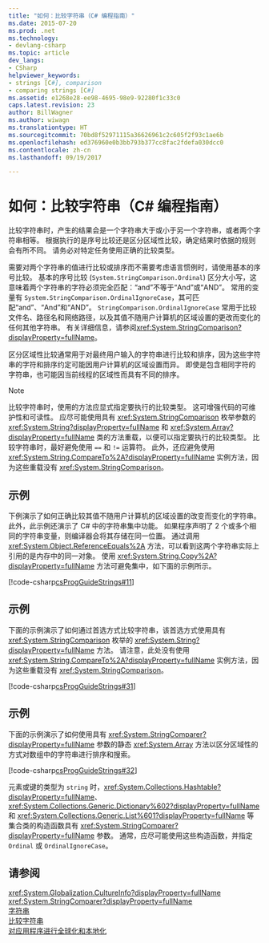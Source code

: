 ```yaml
---
title: "如何：比较字符串（C# 编程指南）"
ms.date: 2015-07-20
ms.prod: .net
ms.technology:
- devlang-csharp
ms.topic: article
dev_langs:
- CSharp
helpviewer_keywords:
- strings [C#], comparison
- comparing strings [C#]
ms.assetid: e1268e28-ee98-4695-98e9-92280f1c33c0
caps.latest.revision: 23
author: BillWagner
ms.author: wiwagn
ms.translationtype: HT
ms.sourcegitcommit: 70bd8f52971115a36626961c2c605f2f93c1ae6b
ms.openlocfilehash: ed376960e0b3bb793b377cc8fac2fdefa030dcc0
ms.contentlocale: zh-cn
ms.lasthandoff: 09/19/2017

---
```

# <a name="how-to-compare-strings-c-programming-guide"></a>如何：比较字符串（C# 编程指南）

比较字符串时，产生的结果会是一个字符串大于或小于另一个字符串，或者两个字符串相等。 根据执行的是序号比较还是区分区域性比较，确定结果时依据的规则会有所不同。 请务必对特定任务使用正确的比较类型。

 需要对两个字符串的值进行比较或排序而不需要考虑语言惯例时，请使用基本的序号比较。 基本的序号比较 (`System.StringComparison.Ordinal`) 区分大小写，这意味着两个字符串的字符必须完全匹配：“and”不等于“And”或“AND”。 常用的变量有 `System.StringComparison.OrdinalIgnoreCase`，其可匹配“and”、“And”和“AND”。 `StringComparison.OrdinalIgnoreCase` 常用于比较文件名、路径名和网络路径，以及其值不随用户计算机的区域设置的更改而变化的任何其他字符串。 有关详细信息，请参阅<xref:System.StringComparison?displayProperty=fullName>。

 区分区域性比较通常用于对最终用户输入的字符串进行比较和排序，因为这些字符串的字符和排序约定可能因用户计算机的区域设置而异。 即使是包含相同字符的字符串，也可能因当前线程的区域性而具有不同的排序。

> [!NOTE]
> 比较字符串时，使用的方法应显式指定要执行的比较类型。 这可增强代码的可维护性和可读性。 应尽可能使用具有 <xref:System.StringComparison> 枚举参数的 <xref:System.String?displayProperty=fullName> 和 <xref:System.Array?displayProperty=fullName> 类的方法重载，以便可以指定要执行的比较类型。 比较字符串时，最好避免使用 `==` 和 `!=` 运算符。 此外，还应避免使用 <xref:System.String.CompareTo%2A?displayProperty=fullName> 实例方法，因为这些重载没有 <xref:System.StringComparison>。

## <a name="example"></a>示例

下例演示了如何正确比较其值不随用户计算机的区域设置的改变而变化的字符串。 此外，此示例还演示了 C# 中的字符串集中功能。 如果程序声明了 2 个或多个相同的字符串变量，则编译器会将其存储在同一位置。 通过调用 <xref:System.Object.ReferenceEquals%2A> 方法，可以看到这两个字符串实际上引用的是内存中的同一对象。 使用 <xref:System.String.Copy%2A?displayProperty=fullName> 方法可避免集中，如下面的示例所示。

[!code-csharp[csProgGuideStrings#11](../../../../samples/snippets/csharp/VS_Snippets_VBCSharp/csProgGuideStrings/CS/Strings.cs#11)]

## <a name="example"></a>示例

下面的示例演示了如何通过首选方式比较字符串，该首选方式使用具有 <xref:System.StringComparison> 枚举的 <xref:System.String?displayProperty=fullName> 方法。 请注意，此处没有使用 <xref:System.String.CompareTo%2A?displayProperty=fullName> 实例方法，因为这些重载没有 <xref:System.StringComparison>。

[!code-csharp[csProgGuideStrings#31](../../../../samples/snippets/csharp/VS_Snippets_VBCSharp/csProgGuideStrings/CS/Strings.cs#31)]

## <a name="example"></a>示例

下面的示例演示了如何使用具有 <xref:System.StringComparer?displayProperty=fullName> 参数的静态 <xref:System.Array> 方法以区分区域性的方式对数组中的字符串进行排序和搜索。

[!code-csharp[csProgGuideStrings#32](../../../../samples/snippets/csharp/VS_Snippets_VBCSharp/csProgGuideStrings/CS/Strings.cs#32)]

元素或键的类型为 `string` 时，<xref:System.Collections.Hashtable?displayProperty=fullName>、<xref:System.Collections.Generic.Dictionary%602?displayProperty=fullName> 和 <xref:System.Collections.Generic.List%601?displayProperty=fullName> 等集合类的构造函数具有 <xref:System.StringComparer?displayProperty=fullName> 参数。 通常，应尽可能使用这些构造函数，并指定 `Ordinal` 或 `OrdinalIgnoreCase`。

## <a name="see-also"></a>请参阅
 <xref:System.Globalization.CultureInfo?displayProperty=fullName>   
 <xref:System.StringComparer?displayProperty=fullName>   
 [字符串](../../../csharp/programming-guide/strings/index.md)   
 [比较字符串](../../../standard/base-types/comparing.md)   
 [对应用程序进行全球化和本地化](/visualstudio/ide/globalizing-and-localizing-applications)
